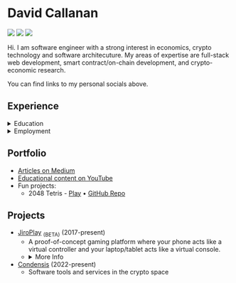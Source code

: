 # David Callanan

[![](https://img.shields.io/badge/GitHub-100000?style=for-the-badge&logo=github&logoColor=white)](https://github.com/davidcallanan)
[![](https://img.shields.io/badge/Medium-12100E?style=for-the-badge&logo=medium&logoColor=white)](https://medium.com/@davidcallanan)
[![](https://img.shields.io/badge/LinkedIn-0077B5?style=for-the-badge&logo=linkedin&logoColor=white)](https://www.linkedin.com/in/davidpcallanan/)

Hi. I am software engineer with a strong interest in economics, crypto technology and software architecuture.
My areas of expertise are full-stack web development, smart contract/on-chain development, and crypto-economic research.

You can find links to my personal socials above.

## Experience

<details>
  
<summary> Education </summary>

<br>
  
<ul>
  <li>
    Maynooth University — [Bachelor of Science, Computational Thinking](https://www.maynoothuniversity.ie/study-maynooth/undergraduate-studies/courses/bsc-computational-thinking) (2021-2024)
    <ul>
      <li> Computer Science, Pure Mathematics and Philosophy (Accelerated Degree) </li>
    </ul>
  </li>
  <li>
    Self-educated
    <ul>
      <li> Programming & Software Development (2012-2017) </li>
      <li> Software Architecture & Engineering (2018-present) </li>
      <li> Crypto Technology & Economics (2020-present) </li>
    </ul>
  </li>
</ul>

</details>

<details>

<summary> Employment </summary>

<br>

<ul>
  <li> DLT Capital Limited Ireland (2021-present) </li>
  <ul>
    <li> Full-stack development </li>
    <li> Crypto trading tools and research </li>
  </ul>
</ul>

</details>

## Portfolio

 - [Articles on Medium](https://medium.com/@davidcallanan)
 - [Educational content on YouTube](https://www.youtube.com/CodePulse)
 - Fun projects:
   - 2048 Tetris - [Play](/2048-tetris) • [GitHub Repo](https://github.com/davidcallanan/2048-tetris)

## Projects

 - [JiroPlay](https://gamepack.jiroplay.com/) <sub>(BETA)</sub> (2017-present)
   - A proof-of-concept gaming platform where your phone acts like a virtual controller and your laptop/tablet acts like a virtual console.
   - <details> <summary> More Info </summary> <li> Takes advantage of WebRTC communication to reduce latency and server infrastructure needed. </li> <li> This was just a fun project and so the sample games are not high-quality. </li> <li> Knows issues: The platform does not work as reliably over hotspots, mobile data, public WiFi and in locations with firewall limitations. It is preferable for everyone to be on the same LAN network and to ensure that direct LAN communication is not blocked. There may be connection issues on older devices. </li> </details>
 - [Condensis](https://condensis.com/) (2022-present)
   - Software tools and services in the crypto space
